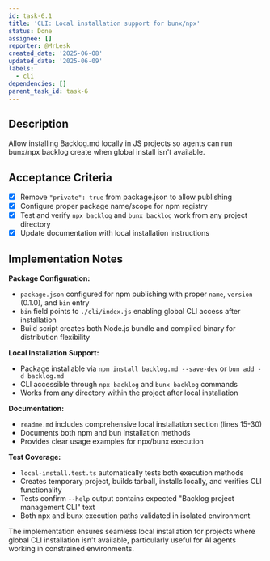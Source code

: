 ```yaml
---
id: task-6.1
title: 'CLI: Local installation support for bunx/npx'
status: Done
assignee: []
reporter: @MrLesk
created_date: '2025-06-08'
updated_date: '2025-06-09'
labels:
  - cli
dependencies: []
parent_task_id: task-6
---
```


## Description

Allow installing Backlog.md locally in JS projects so agents can run bunx/npx backlog create when global install isn't available.

## Acceptance Criteria

- [x] Remove `"private": true` from package.json to allow publishing
- [x] Configure proper package name/scope for npm registry
- [x] Test and verify `npx backlog` and `bunx backlog` work from any project directory
- [x] Update documentation with local installation instructions

## Implementation Notes

**Package Configuration:**
- `package.json` configured for npm publishing with proper `name`, `version` (0.1.0), and `bin` entry
- `bin` field points to `./cli/index.js` enabling global CLI access after installation
- Build script creates both Node.js bundle and compiled binary for distribution flexibility

**Local Installation Support:**
- Package installable via `npm install backlog.md --save-dev` or `bun add -d backlog.md`
- CLI accessible through `npx backlog` and `bunx backlog` commands
- Works from any directory within the project after local installation

**Documentation:**
- `readme.md` includes comprehensive local installation section (lines 15-30)
- Documents both npm and bun installation methods
- Provides clear usage examples for npx/bunx execution

**Test Coverage:**
- `local-install.test.ts` automatically tests both execution methods
- Creates temporary project, builds tarball, installs locally, and verifies CLI functionality
- Tests confirm `--help` output contains expected "Backlog project management CLI" text
- Both npx and bunx execution paths validated in isolated environment

The implementation ensures seamless local installation for projects where global CLI installation isn't available, particularly useful for AI agents working in constrained environments.
